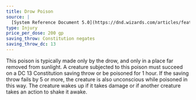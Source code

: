 ```yaml
---
title: Drow Poison
source: |
  [System Reference Document 5.0](https://dnd.wizards.com/articles/features/systems-reference-document-srd)
type: Injury
price_per_dose: 200 gp
saving_throw: Constitution negates
saving_throw_dc: 13
---
```


This poison is typically made only by the drow, and only in a place far removed from sunlight. A creature subjected to this poison must succeed on a DC 13 Constitution saving throw or be poisoned for 1 hour. If the saving throw fails by 5 or more, the creature is also unconscious while poisoned in this way. The creature wakes up if it takes damage or if another creature takes an action to shake it awake.
